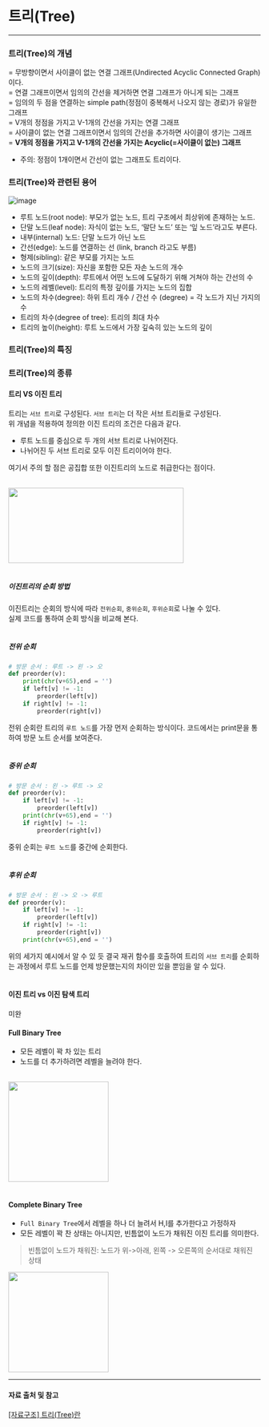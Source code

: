 # 트리(Tree)

---

### 트리(Tree)의 개념
= 무방향이면서 사이클이 없는 연결 그래프(Undirected Acyclic Connected Graph)이다. <br>
= 연결 그래프이면서 임의의 간선을 제거하면 연결 그래프가 아니게 되는 그래프<br>
= 임의의 두 점을 연결하는 simple path(정점이 중복해서 나오지 않는 경로)가 유일한 그래프<br>
= V개의 정점을 가지고 V-1개의 간선을 가지는 연결 그래프<br>
= 사이클이 없는 연결 그래프이면서 임의의 간선을 추가하면 사이클이 생기는 그래프<br>
= **V개의 정점을 가지고 V-1개의 간선을 가지는 Acyclic(=사이클이 없는) 그래프**

* 주의: 정점이 1개이면서 간선이 없는 그래프도 트리이다.

### 트리(Tree)와 관련된 용어
![image](https://user-images.githubusercontent.com/43839951/200528702-f7e71b97-bc97-42b2-9961-93461f8e2913.png)
- 루트 노드(root node): 부모가 없는 노드, 트리 구조에서 최상위에 존재하는 노드.<br>
- 단말 노드(leaf node): 자식이 없는 노드, ‘말단 노드’ 또는 ‘잎 노드’라고도 부른다.<br>
- 내부(internal) 노드: 단말 노드가 아닌 노드<br>
- 간선(edge): 노드를 연결하는 선 (link, branch 라고도 부름)<br>
- 형제(sibling): 같은 부모를 가지는 노드<br>
- 노드의 크기(size): 자신을 포함한 모든 자손 노드의 개수<br>
- 노드의 깊이(depth): 루트에서 어떤 노드에 도달하기 위해 거쳐야 하는 간선의 수<br>
- 노드의 레벨(level): 트리의 특정 깊이를 가지는 노드의 집합<br>
- 노드의 차수(degree): 하위 트리 개수 / 간선 수 (degree) = 각 노드가 지닌 가지의 수<br>
- 트리의 차수(degree of tree): 트리의 최대 차수<br>
- 트리의 높이(height): 루트 노드에서 가장 깊숙히 있는 노드의 깊이<br>

### 트리(Tree)의 특징

### 트리(Tree)의 종류

#### 트리 VS 이진 트리
트리는 `서브 트리`로 구성된다. `서브 트리`는 더 작은 서브 트리들로 구성된다.<br>
위 개념을 적용하여 정의한 이진 트리의 조건은 다음과 같다.
- 루트 노드를 중심으로 두 개의 서브 트리로 나뉘어진다.
- 나뉘어진 두 서브 트리로 모두 이진 트리이어야 한다.

여기서 주의 할 점은 공집합 또한 이진트리의 노드로 취급한다는 점이다.<br><br>

<img src="https://user-images.githubusercontent.com/43839951/200601409-e376d17c-f353-46f8-b9f3-7b677fe9da62.png" width="350" height="150"/>
<br><br>

##### 이진트리의 순회 방법
이진트리는 순회의 방식에 따라 `전위순회`, `중위순회`, `후위순회`로 나눌 수 있다.<br>
실제 코드를 통하여 순회 방식을 비교해 본다.<br><br>
##### 전위 순회
```python
# 방문 순서 : 루트 -> 왼 -> 오
def preorder(v):
    print(chr(v+65),end = '')
    if left[v] != -1:
        preorder(left[v])
    if right[v] != -1:
        preorder(right[v])
```
전위 순회란 트리의 `루트 노드`를 가장 먼저 순회하는 방식이다. 
코드에서는 print문을 통하여 방문 노트 순서를 보여준다.<br><br>

##### 중위 순회
```python
# 방문 순서 : 왼 -> 루트 -> 오
def preorder(v):
    if left[v] != -1:
        preorder(left[v])
    print(chr(v+65),end = '')
    if right[v] != -1:
        preorder(right[v])
```
중위 순회는 `루트 노드`를 중간에 순회한다.<br><br>

##### 후위 순회
```python
# 방문 순서 : 왼 -> 오 -> 루트
def preorder(v):
    if left[v] != -1:
        preorder(left[v])
    if right[v] != -1:
        preorder(right[v])
    print(chr(v+65),end = '')
```

위의 세가지 예시에서 알 수 있 듯 결국 재귀 함수를 호출하여 트리의 `서브 트리`를
순회하는 과정에서 루트 노드를 언제 방문했는지의 차이만 있을 뿐임을 알 수 있다.<br><br>


#### 이진 트리 vs 이진 탐색 트리
미완
#### Full Binary Tree
- 모든 레벨이 꽉 차 있는 트리
- 노드를 더 추가하려면 레벨을 늘려야 한다.<br><br>
<img src="https://user-images.githubusercontent.com/43839951/200601711-960bee3e-a107-4acf-906c-3cebf16195de.png" width="200" height="200"/>
<br><br>


#### Complete Binary Tree
- `Full Binary Tree`에서 레벨을 하나 더 늘려서 H,I를 추가한다고 가정하자
- 모든 레벨이 꽉 찬 상태는 아니지만, 빈틈없이 노드가 채워진 이진 트리를 의미한다.

> 빈틈없이 노드가 채워진: 노드가 위->아래, 왼쪽 -> 오른쪽의 순서대로 채워진 상태


<img src="https://user-images.githubusercontent.com/43839951/200601931-31269a28-9517-46bf-a355-83cb58ac3264.png" width="200" height="200"/>

---
#### 자료 출처 및 참고<br>
[[자료구조] 트리(Tree)란](https://gmlwjd9405.github.io/2018/08/12/data-structure-tree.html)


